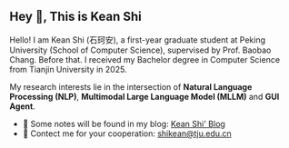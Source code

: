 ## Hey 👋, This is Kean Shi

Hello! I am Kean Shi (石珂安), a first-year graduate student at Peking University (School of Computer Science), supervised by Prof. Baobao Chang. Before that. I received my Bachelor degree in Computer Science from Tianjin University in 2025.

My research interests lie in the intersection of **Natural Language Processing (NLP)**, **Multimodal Large Language Model (MLLM)** and **GUI Agent**.

<!--
+ 😄 Welcome to visit my homepage: [Kean Shi' Home](https://keanshi-nlp.github.io/)
-->
+ 📖 Some notes will be found in my blog: [Kean Shi' Blog](https://www.cnblogs.com/keanshi)
+ 💬 Contect me for your cooperation: [shikean@tju.edu.cn](mailto:shikean@tju.edu.cn)

<!--
![Anurag's GitHub stats](https://github-readme-stats.vercel.app/api?username=keanshi-nlp&theme=default&show_icons=true)
-->

<!--
**Ryyyc/ryyyc** is a ✨ _special_ ✨ repository because its `README.md` (this file) appears on your GitHub profile.

Here are some ideas to get you started:

- 🔭 I’m currently working on ...
- 🌱 I’m currently learning ...
- 👯 I’m looking to collaborate on ...
- 🤔 I’m looking for help with ...
- 💬 Ask me about ...
- 📫 How to reach me: ...
- 😄 Pronouns: ...
- ⚡ Fun fact: ...
-->
